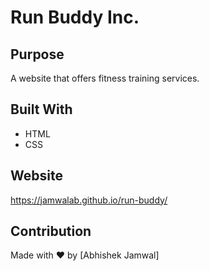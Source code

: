 # Run Buddy Inc.

## Purpose
A website that offers fitness training services.

## Built With
* HTML
* CSS

## Website
https://jamwalab.github.io/run-buddy/

## Contribution
Made with ❤️ by [Abhishek Jamwal]
